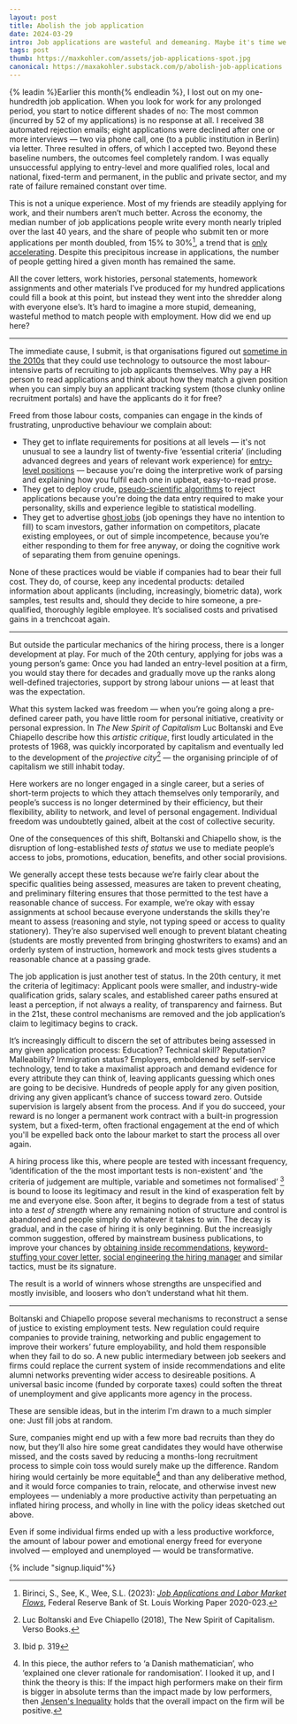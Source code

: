 ```yaml
---
layout: post
title: Abolish the job application
date: 2024-03-29
intro: Job applications are wasteful and demeaning. Maybe it's time we got rid of them.
tags: post
thumb: https://maxkohler.com/assets/job-applications-spot.jpg
canonical: https://maxakohler.substack.com/p/abolish-job-applications
---
```


{% leadin %}Earlier this month{% endleadin %}, I lost out on my one-hundredth job application. When you look for work for any prolonged period, you start to notice different shades of no: The most common (incurred by 52 of my applications) is no response at all. I received 38 automated rejection emails; eight applications were declined after one or more interviews — two via phone call, one (to a public institution in Berlin) via letter. Three resulted in offers, of which I accepted two. Beyond these baseline numbers, the outcomes feel completely random. I was equally unsuccessful applying to entry-level and more qualified roles, local and national, fixed-term and permanent, in the public and private sector, and my rate of failure remained constant over time.

This is not a unique experience. Most of my friends are steadily applying for work, and their numbers aren’t much better. Across the economy, the median number of job applications people write every month nearly tripled over the last 40 years, and the share of people who submit ten or more applications per month doubled, from 15% to 30%[^1], a trend that is [only accelerating](https://time.com/6287012/why-finding-job-is-difficult/). Despite this precipitous increase in applications, the number of people getting hired a given month has remained the same.

All the cover letters, work histories, personal statements, homework assignments and other materials I’ve produced for my hundred applications could fill a book at this point, but instead they went into the shredder along with everyone else’s. It’s hard to imagine a more stupid, demeaning, wasteful method to match people with employment. How did we end up here?

---

The immediate cause, I submit, is that organisations figured out [sometime in the 2010s](https://web.archive.org/web/20221031173323/https://www.wsj.com/articles/SB10001424052970204624204577178941034941330) that they could use technology to outsource the most labour-intensive parts of recruiting to job applicants themselves. Why pay a HR person to read applications and think about how they match a given position when you can simply buy an applicant tracking system (those clunky online recruitment portals) and have the applicants do it for free?

Freed from those labour costs, companies can engage in the kinds of frustrating, unproductive behaviour we complain about:

- They get to inflate requirements for positions at all levels — it's not unusual to see a laundry list of twenty-five ‘essential criteria’ (including advanced degrees and years of relevant work experience) for [entry-level positions](https://www.bbc.com/worklife/article/20210916-why-inexperienced-workers-cant-get-entry-level-jobs) — because you're doing the interpretive work of parsing and explaining how you fulfil each one in upbeat, easy-to-read prose.
- They get to deploy crude, [pseudo-scientific algorithms](https://www.theguardian.com/us-news/2022/may/11/artitifical-intelligence-job-applications-screen-robot-recruiters) to reject applications because you're doing the data entry required to make your personality, skills and experience legible to statistical modelling.
- They get to advertise [ghost jobs](https://www.ft.com/content/b66d20c3-7f9a-4649-925c-3b4bb56fed93) (job openings they have no intention to fill) to scam investors, gather information on competitors, placate existing employees, or out of simple incompetence, because you’re either responding to them for free anyway, or doing the cognitive work of separating them from genuine openings.

None of these practices would be viable if companies had to bear their full cost. They do, of course, keep any incedental products: detailed information about applicants (including, increasingly, biometric data), work samples, test results and, should they decide to hire someone, a pre-qualified, thoroughly legible employee. It’s socialised costs and privatised gains in a trenchcoat again.

---

But outside the particular mechanics of the hiring process, there is a longer development at play. For much of the 20th century, applying for jobs was a young person’s game: Once you had landed an entry-level position at a firm, you would stay there for decades and gradually move up the ranks along well-defined trajectories, support by strong labour unions — at least that was the expectation.

What this system lacked was freedom — when you’re going along a pre-defined career path, you have little room for personal initiative, creativity or personal expression. In _The New Spirit of Capitalism_ Luc Boltanski and Eve Chiapello describe how this _artistic critique_, first loudly articulated in the protests of 1968, was quickly incorporated by capitalism and eventually led to the development of the _projective city_[^2] — the organising principle of of capitalism we still inhabit today.

Here workers are no longer engaged in a single career, but a series of short-term projects to which they attach themselves only temporarily, and people’s success is no longer determined by their efficiency, but their flexibility, ability to network, and level of personal engagement. Individual freedom was undoubtetly gained, albeit at the cost of collective security.

One of the consequences of this shift, Boltanski and Chiapello show, is the disruption of long-established _tests of status_ we use to mediate people’s access to jobs, promotions, education, benefits, and other social provisions.

We generally accept these tests because we’re fairly clear about the specific qualities being assessed, measures are taken to prevent cheating, and preliminary filtering ensures that those permitted to the test have a reasonable chance of success. For example, we’re okay with essay assignments at school because everyone understands the skills they're meant to assess (reasoning and style, not typing speed or access to quality stationery). They’re also supervised well enough to prevent blatant cheating (students are mostly prevented from bringing ghostwriters to exams) and an orderly system of instruction, homework and mock tests gives students a reasonable chance at a passing grade.

The job application is just another test of status. In the 20th century, it met the criteria of legitimacy: Applicant pools were smaller, and industry-wide qualification grids, salary scales, and established career paths ensured at least a perception, if not always a reality, of transparency and fairness. But in the 21st, these control mechanisms are removed and the job application’s claim to legitimacy begins to crack.

It’s increasingly difficult to discern the set of attributes being assessed in any given application process: Education? Technical skill? Reputation? Malleability? Immigration status? Employers, emboldened by self-service technology, tend to take a maximalist approach and demand evidence for every attribute they can think of, leaving applicants guessing which ones are going to be decisive. Hundreds of people apply for any given position, driving any given applicant’s chance of success toward zero. Outside supervision is largely absent from the process. And if you do succeed, your reward is no longer a permanent work contract with a built-in progression system, but a fixed-term, often fractional engagement at the end of which you'll be expelled back onto the labour market to start the process all over again.

A hiring process like this, where people are tested with incessant frequency, ‘identification of the the most important tests is non-existent’ and ‘the criteria of judgement are multiple, variable and sometimes not formalised’ [^3] is bound to loose its legitimacy and result in the kind of exasperation felt by me and everyone else. Soon after, it begins to degrade from a test of status into a _test of strength_ where any remaining notion of structure and control is abandoned and people simply do whatever it takes to win. The decay is gradual, and in the case of hiring it is only beginning. But the increasigly common suggestion, offered by mainstream business publications, to improve your chances by [obtaining inside recommendations](https://www.forbes.com/sites/forbescoachescouncil/2019/10/22/applying-online-how-to-improve-your-odds-of-landing-the-interview/), [keyword-stuffing your cover letter](https://www.indeed.com/career-advice/resumes-cover-letters/cover-letter-keywords), [social engineering the hiring manager](https://hbr.org/2020/11/4-ways-to-follow-up-after-a-job-interview) and similar tactics, must be its signature.

The result is a world of winners whose strengths are unspecified and mostly invisible, and loosers who don’t understand what hit them.

---

Boltanski and Chiapello propose several mechanisms to reconstruct a sense of justice to existing employment tests. New regulation could require companies to provide training, networking and public engagement to improve their workers’ future employability, and hold them responsible when they fail to do so. A new public intermediary between job seekers and firms could replace the current system of inside recommendations and elite alumni networks preventing wider access to desireable positions. A universal basic income (funded by corporate taxes) could soften the threat of unemployment and give applicants more agency in the process.

These are sensible ideas, but in the interim I'm drawn to a much simpler one: Just fill jobs at random.

Sure, companies might end up with a few more bad recruits than they do now, but they’ll also hire some great candidates they would have otherwise missed, and the costs saved by reducing a months-long recruitment process to simple coin toss would surely make up the difference. Random hiring would certainly be more equitable[^4] and than any deliberative method, and it would force companies to train, relocate, and otherwise invest new employees — undeniably a more productive activity than perpetuating an inflated hiring process, and wholly in line with the policy ideas sketched out above.

Even if some individual firms ended up with a less productive workforce, the amount of labour power and emotional energy freed for everyone involved — employed and unemployed — would be transformative.

{% include "signup.liquid"%}

[^1]: Birinci, S., See, K., Wee, S.L. (2023): _[Job Applications and Labor Market Flows](https://research.stlouisfed.org/wp/more/2020-023)_, Federal Reserve Bank of St. Louis Working Paper 2020-023.
[^2]: Luc Boltanski and Eve Chiapello (2018), The New Spirit of Capitalism. Verso Books.
[^3]: Ibid p. 319
[^4]: In this piece, the author refers to ‘a Danish mathematician’, who ‘explained one clever rationale for randomisation’. I looked it up, and I think the theory is this: If the impact high performers make on their firm is bigger in absolute terms than the impact made by low performers, then [Jensen's Inequality](https://machinelearningmastery.com/a-gentle-introduction-to-jensens-inequality/) holds that the overall impact on the firm will be positive.
